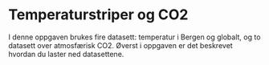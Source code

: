 # Temperaturstriper og CO2

I denne oppgaven brukes fire datasett: temperatur i Bergen og globalt, og to datasett over atmosfærisk CO2. 
Øverst i oppgaven er det beskrevet hvordan du laster ned datasettene. 